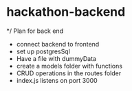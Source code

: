 # hackathon-backend

*/ Plan for back end

- connect backend to frontend 
- set up postgresSql
- Have a file with dummyData 
- create a models folder with functions
- CRUD operations in the routes folder
- index.js listens on port 3000
